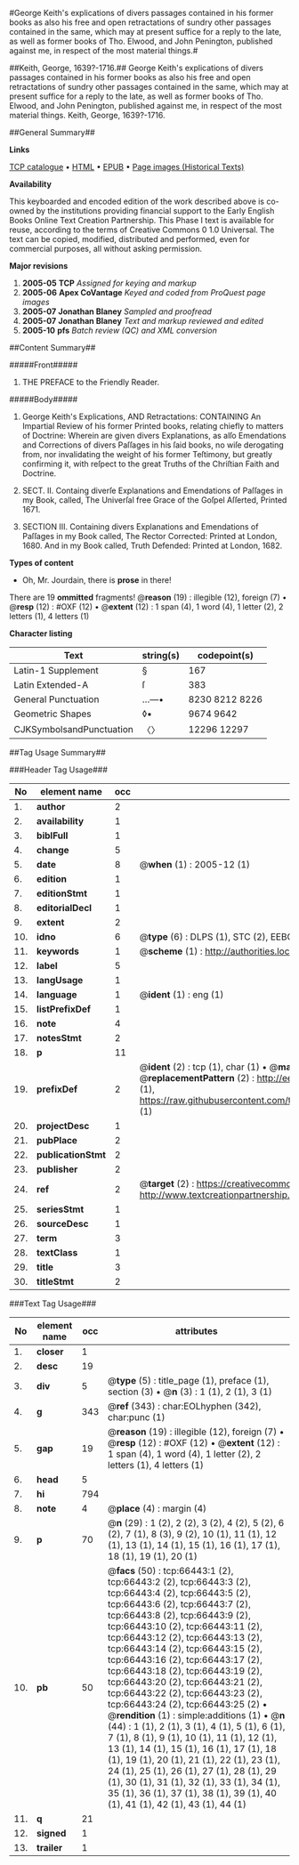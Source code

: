 #George Keith's explications of divers passages contained in his former books as also his free and open retractations of sundry other passages contained in the same, which may at present suffice for a reply to the late, as well as former books of Tho. Elwood, and John Penington, published against me, in respect of the most material things.#

##Keith, George, 1639?-1716.##
George Keith's explications of divers passages contained in his former books as also his free and open retractations of sundry other passages contained in the same, which may at present suffice for a reply to the late, as well as former books of Tho. Elwood, and John Penington, published against me, in respect of the most material things.
Keith, George, 1639?-1716.

##General Summary##

**Links**

[TCP catalogue](http://www.ota.ox.ac.uk/tcp/)  • 
[HTML](http://tei.it.ox.ac.uk/tcp/Texts-HTML/free/A47/A47142.html)  • 
[EPUB](http://tei.it.ox.ac.uk/tcp/Texts-EPUB/free/A47/A47142.epub) • 
[Page images (Historical Texts)](https://data.historicaltexts.jisc.ac.uk/view?pubId=eebo-12730331e&pageId=eebo-12730331e-66443-1)

**Availability**

This keyboarded and encoded edition of the
	       work described above is co-owned by the institutions
	       providing financial support to the Early English Books
	       Online Text Creation Partnership. This Phase I text is
	       available for reuse, according to the terms of Creative
	       Commons 0 1.0 Universal. The text can be copied,
	       modified, distributed and performed, even for
	       commercial purposes, all without asking permission.

**Major revisions**

1. __2005-05__ __TCP__ *Assigned for keying and markup*
1. __2005-06__ __Apex CoVantage__ *Keyed and coded from ProQuest page images*
1. __2005-07__ __Jonathan Blaney__ *Sampled and proofread*
1. __2005-07__ __Jonathan Blaney__ *Text and markup reviewed and edited*
1. __2005-10__ __pfs__ *Batch review (QC) and XML conversion*

##Content Summary##

#####Front#####

1. THE PREFACE to the Friendly Reader.

#####Body#####

1. George Keith's Explications, AND Retractations: CONTAINING An Impartial Review of his former Printed books, relating chiefly to matters of Doctrine: Wherein are given divers Explanations, as alſo Emendations and Corrections of divers Paſſages in his ſaid books, no wiſe derogating from, nor invalidating the weight of his former Teſtimony, but greatly confirming it, with reſpect to the great Truths of the Chriſtian Faith and Doctrine.

1. SECT. II. Containg diverſe Explanations and Emendations of Paſſages in my Book, called, The Univerſal free Grace of the Goſpel Aſſerted, Printed 1671.

1. SECTION III. Containing divers Explanations and Emendations of Paſſages in my Book called, The Rector Corrected: Printed at London, 1680. And in my Book called, Truth Defended: Printed at London, 1682.

**Types of content**

  * Oh, Mr. Jourdain, there is **prose** in there!

There are 19 **ommitted** fragments! 
 @__reason__ (19) : illegible (12), foreign (7)  •  @__resp__ (12) : #OXF (12)  •  @__extent__ (12) : 1 span (4), 1 word (4), 1 letter (2), 2 letters (1), 4 letters (1)

**Character listing**


|Text|string(s)|codepoint(s)|
|---|---|---|
|Latin-1 Supplement|§|167|
|Latin Extended-A|ſ|383|
|General Punctuation|…—•|8230 8212 8226|
|Geometric Shapes|◊▪|9674 9642|
|CJKSymbolsandPunctuation|〈〉|12296 12297|

##Tag Usage Summary##

###Header Tag Usage###

|No|element name|occ|attributes|
|---|---|---|---|
|1.|__author__|2||
|2.|__availability__|1||
|3.|__biblFull__|1||
|4.|__change__|5||
|5.|__date__|8| @__when__ (1) : 2005-12 (1)|
|6.|__edition__|1||
|7.|__editionStmt__|1||
|8.|__editorialDecl__|1||
|9.|__extent__|2||
|10.|__idno__|6| @__type__ (6) : DLPS (1), STC (2), EEBO-CITATION (1), OCLC (1), VID (1)|
|11.|__keywords__|1| @__scheme__ (1) : http://authorities.loc.gov/ (1)|
|12.|__label__|5||
|13.|__langUsage__|1||
|14.|__language__|1| @__ident__ (1) : eng (1)|
|15.|__listPrefixDef__|1||
|16.|__note__|4||
|17.|__notesStmt__|2||
|18.|__p__|11||
|19.|__prefixDef__|2| @__ident__ (2) : tcp (1), char (1)  •  @__matchPattern__ (2) : ([0-9\-]+):([0-9IVX]+) (1), (.+) (1)  •  @__replacementPattern__ (2) : http://eebo.chadwyck.com/downloadtiff?vid=$1&page=$2 (1), https://raw.githubusercontent.com/textcreationpartnership/Texts/master/tcpchars.xml#$1 (1)|
|20.|__projectDesc__|1||
|21.|__pubPlace__|2||
|22.|__publicationStmt__|2||
|23.|__publisher__|2||
|24.|__ref__|2| @__target__ (2) : https://creativecommons.org/publicdomain/zero/1.0/ (1), http://www.textcreationpartnership.org/docs/. (1)|
|25.|__seriesStmt__|1||
|26.|__sourceDesc__|1||
|27.|__term__|3||
|28.|__textClass__|1||
|29.|__title__|3||
|30.|__titleStmt__|2||


###Text Tag Usage###

|No|element name|occ|attributes|
|---|---|---|---|
|1.|__closer__|1||
|2.|__desc__|19||
|3.|__div__|5| @__type__ (5) : title_page (1), preface (1), section (3)  •  @__n__ (3) : 1 (1), 2 (1), 3 (1)|
|4.|__g__|343| @__ref__ (343) : char:EOLhyphen (342), char:punc (1)|
|5.|__gap__|19| @__reason__ (19) : illegible (12), foreign (7)  •  @__resp__ (12) : #OXF (12)  •  @__extent__ (12) : 1 span (4), 1 word (4), 1 letter (2), 2 letters (1), 4 letters (1)|
|6.|__head__|5||
|7.|__hi__|794||
|8.|__note__|4| @__place__ (4) : margin (4)|
|9.|__p__|70| @__n__ (29) : 1 (2), 2 (2), 3 (2), 4 (2), 5 (2), 6 (2), 7 (1), 8 (3), 9 (2), 10 (1), 11 (1), 12 (1), 13 (1), 14 (1), 15 (1), 16 (1), 17 (1), 18 (1), 19 (1), 20 (1)|
|10.|__pb__|50| @__facs__ (50) : tcp:66443:1 (2), tcp:66443:2 (2), tcp:66443:3 (2), tcp:66443:4 (2), tcp:66443:5 (2), tcp:66443:6 (2), tcp:66443:7 (2), tcp:66443:8 (2), tcp:66443:9 (2), tcp:66443:10 (2), tcp:66443:11 (2), tcp:66443:12 (2), tcp:66443:13 (2), tcp:66443:14 (2), tcp:66443:15 (2), tcp:66443:16 (2), tcp:66443:17 (2), tcp:66443:18 (2), tcp:66443:19 (2), tcp:66443:20 (2), tcp:66443:21 (2), tcp:66443:22 (2), tcp:66443:23 (2), tcp:66443:24 (2), tcp:66443:25 (2)  •  @__rendition__ (1) : simple:additions (1)  •  @__n__ (44) : 1 (1), 2 (1), 3 (1), 4 (1), 5 (1), 6 (1), 7 (1), 8 (1), 9 (1), 10 (1), 11 (1), 12 (1), 13 (1), 14 (1), 15 (1), 16 (1), 17 (1), 18 (1), 19 (1), 20 (1), 21 (1), 22 (1), 23 (1), 24 (1), 25 (1), 26 (1), 27 (1), 28 (1), 29 (1), 30 (1), 31 (1), 32 (1), 33 (1), 34 (1), 35 (1), 36 (1), 37 (1), 38 (1), 39 (1), 40 (1), 41 (1), 42 (1), 43 (1), 44 (1)|
|11.|__q__|21||
|12.|__signed__|1||
|13.|__trailer__|1||
